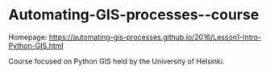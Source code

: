 # Automating-GIS-processes--course
Homepage: https://automating-gis-processes.github.io/2016/Lesson1-Intro-Python-GIS.html

Course focused on Python GIS held by the University of Helsinki. 
